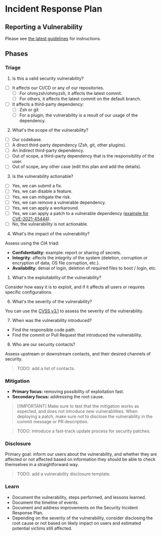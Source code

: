 # Incident Response Plan

## Reporting a Vulnerability

Please see [the latest guidelines](https://github.com/ohmyzsh/ohmyzsh/blob/master/SECURITY.md) for instructions.

## Phases

### Triage

1. Is this a valid security vulnerability?

  - [ ] It affects our CI/CD or any of our repositories.
    - [ ] For ohmyzsh/ohmyzsh, it affects the latest commit.
    - [ ] For others, it affects the latest commit on the default branch.
  - [ ] It affects a third-party dependency:
    - [ ] Zsh or git
    - [ ] For a plugin, the vulnerability is a result of our usage of the dependency.

2. What's the scope of the vulnerability?

  - [ ] Our codebase.
  - [ ] A direct third-party dependency (Zsh, git, other plugins).
  - [ ] An indirect third-party dependency.
  - [ ] Out of scope, a third-party dependency that is the responsibility of the user.
  - [ ] Out of scope, any other case (edit this plan and add the details).

3. Is the vulnerability actionable?

  - [ ] Yes, we can submit a fix.
  - [ ] Yes, we can disable a feature.
  - [ ] Yes, we can mitigate the risk.
  - [ ] Yes, we can remove a vulnerable dependency.
  - [ ] Yes, we can apply a workaround.
  - [ ] Yes, we can apply a patch to a vulnerable dependency ([example for CVE-2021-45444](https://github.com/ohmyzsh/ohmyzsh/blob/cb72d7dcbf08b435c7f8a6470802b207b2aa02c3/lib/vcs_info.zsh)).
  - [ ] No, the vulnerability is not actionable.

4. What's the impact of the vulnerability?

Assess using the *CIA* triad:

- **Confidentiality**: example: report or sharing of secrets.
- **Integrity**: affects the integrity of the system (deletion, corruption or encryption of data, OS file corruption, etc.).
- **Availability**: denial of login, deletion of required files to boot / login, etc.

1. What's the exploitability of the vulnerability?

Consider how easy it is to exploit, and if it affects all users or requires specific configurations.

6. What's the severity of the vulnerability?

You can use the [CVSS v3.1](https://www.first.org/cvss/specification-document) to assess the severity of the vulnerability.

7. When was the vulnerability introduced?

  - Find the responsible code path.
  - Find the commit or Pull Request that introduced the vulnerability.

8. Who are our security contacts?

Assess upstream or downstream contacts, and their desired channels of security.

> TODO: add a list of contacts.

### Mitigation

- **Primary focus:** removing possibility of exploitation fast.
- **Secondary focus:** addressing the root cause.

> [!IMPORTANT] Make sure to test that the mitigation works as expected, and does not introduce new vulnerabilities.
> When deploying a patch, make sure not to disclose the vulnerability in the commit message or PR description.

> TODO: introduce a fast-track update process for security patches.

### Disclosure

Primary goal: inform our users about the vulnerability, and whether they are affected or not affected based on information they should be able to check themselves in a straightforward way.

> TODO: add a vulnerability disclosure template.

### Learn

- Document the vulnerability, steps performed, and lessons learned.
- Document the timeline of events.
- Document and address improvements on the Security Incident Response Plan.
- Depending on the severity of the vulnerability, consider disclosing the root cause or not based on likely impact on users and estimated potential victims still affected.
